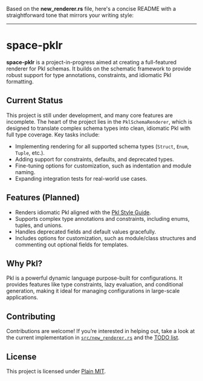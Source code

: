 Based on the **new_renderer.rs** file, here's a concise README with a straightforward tone that mirrors your writing style:

---

# space-pklr

**space-pklr** is a project-in-progress aimed at creating a full-featured renderer for Pkl schemas. It builds on the schematic framework to provide robust support for type annotations, constraints, and idiomatic Pkl formatting.

## Current Status

This project is still under development, and many core features are incomplete. The heart of the project lies in the `PklSchemaRenderer`, which is designed to translate complex schema types into clean, idiomatic Pkl with full type coverage. Key tasks include:

- Implementing rendering for all supported schema types (`Struct`, `Enum`, `Tuple`, etc.).
- Adding support for constraints, defaults, and deprecated types.
- Fine-tuning options for customization, such as indentation and module naming.
- Expanding integration tests for real-world use cases.

## Features (Planned)

- Renders idiomatic Pkl aligned with the [Pkl Style Guide](https://pkl-lang.org/main/current/style-guide/index.html).
- Supports complex type annotations and constraints, including enums, tuples, and unions.
- Handles deprecated fields and default values gracefully.
- Includes options for customization, such as module/class structures and commenting out optional fields for templates.

## Why Pkl?

Pkl is a powerful dynamic language purpose-built for configurations. It provides features like type constraints, lazy evaluation, and conditional generation, making it ideal for managing configurations in large-scale applications.

## Contributing

Contributions are welcome! If you’re interested in helping out, take a look at the current implementation in [`src/new_renderer.rs`](https://github.com/knitli/space-pklr/blob/main/src/new_renderer.rs) and the [TODO list](https://github.com/knitli/space-pklr/blob/b9cb9492bbcce256fc9d052e49aeed73e8f64be0/TODO.md).

## License

This project is licensed under [Plain MIT](LICENSE.md).